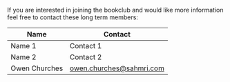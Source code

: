 If you are interested in joining the bookclub and would like more information feel free to contact these long term members:

| Name          | Contact     |
| ------------- |-------------|
| Name 1        | Contact 1   |
| Name 2        | Contact 2   |
| Owen Churches | owen.churches@sahmri.com |
